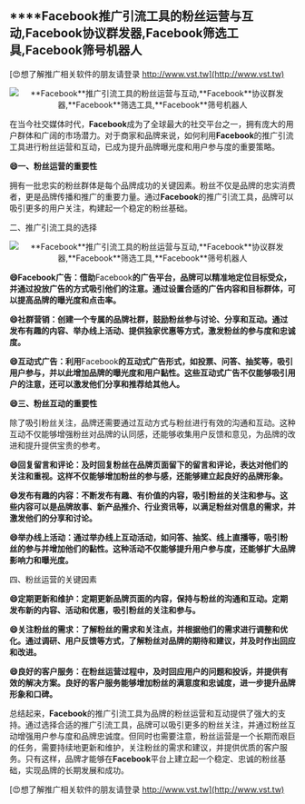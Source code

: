 ## ****Facebook**推广引流工具的粉丝运营与互动,**Facebook**协议群发器,**Facebook**筛选工具,**Facebook**筛号机器人**

[😍想了解推广相关软件的朋友请登录 http://www.vst.tw](http://www.vst.tw)

 <center><img src="https://vst.tw/MP4/tuiguang/png/2.png" alt="**Facebook**推广引流工具的粉丝运营与互动,**Facebook**协议群发器,**Facebook**筛选工具,**Facebook**筛号机器人"></center>

在当今社交媒体时代，**Facebook**成为了全球最大的社交平台之一，拥有庞大的用户群体和广阔的市场潜力。对于商家和品牌来说，如何利用**Facebook**的推广引流工具进行粉丝运营和互动，已成为提升品牌曝光度和用户参与度的重要策略。

**😄一、粉丝运营的重要性**

拥有一批忠实的粉丝群体是每个品牌成功的关键因素。粉丝不仅是品牌的忠实消费者，更是品牌传播和推广的重要力量。通过**Facebook**的推广引流工具，品牌可以吸引更多的用户关注，构建起一个稳定的粉丝基础。

二、推广引流工具的选择

 <center><img src="https://vst.tw/MP4/tuiguang/png/0.png" alt="**Facebook**推广引流工具的粉丝运营与互动,**Facebook**协议群发器,**Facebook**筛选工具,**Facebook**筛号机器人"></center>

**😄**Facebook**广告：借助**Facebook**的广告平台，品牌可以精准地定位目标受众，并通过投放广告的方式吸引他们的注意。通过设置合适的广告内容和目标群体，可以提高品牌的曝光度和点击率。**

**😄社群营销：创建一个专属的品牌社群，鼓励粉丝参与讨论、分享和互动。通过发布有趣的内容、举办线上活动、提供独家优惠等方式，激发粉丝的参与度和忠诚度。**

**😄互动式广告：利用**Facebook**的互动式广告形式，如投票、问答、抽奖等，吸引用户参与，并以此增加品牌的曝光度和用户黏性。这些互动式广告不仅能够吸引用户的注意，还可以激发他们分享和推荐给其他人。**

**😄三、粉丝互动的重要性**

除了吸引粉丝关注，品牌还需要通过互动方式与粉丝进行有效的沟通和互动。这种互动不仅能够增强粉丝对品牌的认同感，还能够收集用户反馈和意见，为品牌的改进和提升提供宝贵的参考。

**😄回复留言和评论：及时回复粉丝在品牌页面留下的留言和评论，表达对他们的关注和重视。这样不仅能够增加粉丝的参与感，还能够建立起良好的品牌形象。**

**😄发布有趣的内容：不断发布有趣、有价值的内容，吸引粉丝的关注和参与。这些内容可以是品牌故事、新产品推介、行业资讯等，以满足粉丝对信息的需求，并激发他们的分享和讨论。**

**😄举办线上活动：通过举办线上互动活动，如问答、抽奖、线上直播等，吸引粉丝的参与并增加他们的黏性。这种活动不仅能够提升用户参与度，还能够扩大品牌影响力和曝光度。**

四、粉丝运营的关键因素

**😄定期更新和维护：定期更新品牌页面的内容，保持与粉丝的沟通和互动。定期发布新的内容、活动和优惠，吸引粉丝的关注和参与。**

**😄关注粉丝的需求：了解粉丝的需求和关注点，并根据他们的需求进行调整和优化。通过调研、用户反馈等方式，了解粉丝对品牌的期待和建议，并及时作出回应和改进。**

**😄良好的客户服务：在粉丝运营过程中，及时回应用户的问题和投诉，并提供有效的解决方案。良好的客户服务能够增加粉丝的满意度和忠诚度，进一步提升品牌形象和口碑。**

总结起来，**Facebook**的推广引流工具为品牌的粉丝运营和互动提供了强大的支持。通过选择合适的推广引流工具，品牌可以吸引更多的粉丝关注，并通过粉丝互动增强用户参与度和品牌忠诚度。但同时也需要注意，粉丝运营是一个长期而艰巨的任务，需要持续地更新和维护，关注粉丝的需求和建议，并提供优质的客户服务。只有这样，品牌才能够在**Facebook**平台上建立起一个稳定、忠诚的粉丝基础，实现品牌的长期发展和成功。

[😍想了解推广相关软件的朋友请登录 http://www.vst.tw](http://www.vst.tw)



